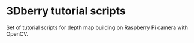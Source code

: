 3Dberry tutorial scripts
===========

Set of tutorial scripts for depth map building on Raspberry Pi camera with OpenCV.

